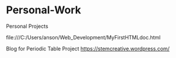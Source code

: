 # Personal-Work
Personal Projects


file:///C:/Users/anson/Web_Development/MyFirstHTMLdoc.html

Blog for Periodic Table Project
https://stemcreative.wordpress.com/
